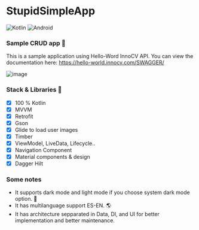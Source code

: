 # StupidSimpleApp
![Kotlin](https://img.shields.io/badge/kotlin-%237F52FF.svg?style=for-the-badge&logo=kotlin&logoColor=white)
![Android](https://img.shields.io/badge/Android-3DDC84?style=for-the-badge&logo=android&logoColor=white)
### Sample CRUD app :robot:

This is a sample application using Hello-Word InnoCV API. You can view the documentation here:
https://hello-world.innocv.com/SWAGGER/

![image](https://user-images.githubusercontent.com/22890496/193754337-61c1aa89-094d-4566-bde3-29983cb7c17f.png)

### Stack & Libraries :closed_book:
* [x] 100 % Kotlin
* [x] MVVM
* [x] Retrofit
* [x] Gson
* [x] Glide to load user images
* [x] Timber
* [x] ViewModel, LiveData, Lifecycle..
* [x] Navigation Component
* [x] Material components & design
* [x] Dagger Hilt

### Some notes
- It supports dark mode and light mode if you choose system dark mode option. 🌙
- It has multilanguage support ES-EN. 🌎
- It has architecture sepparated in Data, DI, and UI for better implementation and better maintenance.
